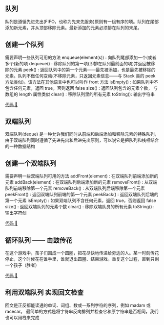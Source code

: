 ## 队列

队列是遵循先进先出(FIFO，也称为先来先服务)原则有一组有序的项。队列在尾部添加新元素，并从顶部移除元素。最新添加的元素必须排在队列的末尾。

## 创建一个队列

需要声明一些队列可用的方法
enqueue(element(s)) : 向队列尾部添加一个(或者多个)新的项
dequeue() : 移除队列的第一项(即排在队列最前面的项)并返回被移除的元素
peek() : 返回队列中的第一个元素——最先被添加，也是最先被移除的元素。队列不做任何变动(不移除元素，只返回元素信息——与 Stack 类的 peek 方法类似)。该方法在其他语言中也可以叫作 front 方法
isEmpty() : 如果队列中不包含任何元素，返回 true，否则返回 false
size() : 返回队列包含的元素个数， 与数组的 length 属性类似
clear() : 移除队列里的所有元素
toString(): 输出字符串

[代码 🌰](/code/queue.js)

## 双端队列

双端队列(deque) 是一种允许我们同时从前端和后端添加和移除元素的特殊队列，由于双端队列同时遵循了先进先出和后进先出原则，可以说它是把队列和栈相结合的一种数据结构

## 创建一个双端队列

需要声明一些双端队列可用的方法
addFront(element) : 在双端队列前端添加新的元素
addBack(element) : 在双端队列后端添加新的元素
removeFront() : 从双端队列前端移除第一个元素
removeBack() : 从双端队列后端移除第一个元素
peekFront() : 返回双端队列前端的第一个元素
peekBack() : 返回双端队列后端的第一个元素
isEmpty() : 如果双端队列不含任何元素，返回 true，否则返回 false
size() : 返回双端队列的元素个数
clear() : 移除双端队员的所有元素
toString() : 输出字符创

[代码 🌰](/code/deque.js)

## 循环队列 —— 击鼓传花

在这个游戏中，孩子们围成一个圆圈，把花尽快地传递给旁边的人。某一时刻传花停止，这个时候花在谁手里，谁就退出圆圈、结束游戏。重复这个过程，直到只剩一个孩子（胜者）

[代码 🌰](/code/hotPotato.js)

## 利用双端队列 实现回文检查

回文是正反都能读通的单词、词组、数或一系列字符的序列，例如 madam 或 racecar。
最简单的方式是将字符串反向排列并检查它和原字符串是否相同，我们也可以用栈来完成
